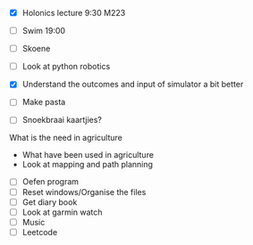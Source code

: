 - [x] Holonics lecture 9:30 M223
- [ ] Swim 19:00
- [ ] Skoene
- [ ] Look at python robotics
- [x] Understand the outcomes and input of simulator a bit better
- [ ] Make pasta
- [ ] Snoekbraai kaartjies?


What is the need in agriculture
- What have been used in agriculture
- Look at mapping and path planning

- [ ] Oefen program
- [ ] Reset windows/Organise the files
- [ ] Get diary book
- [ ] Look at garmin watch
- [ ] Music
- [ ] Leetcode